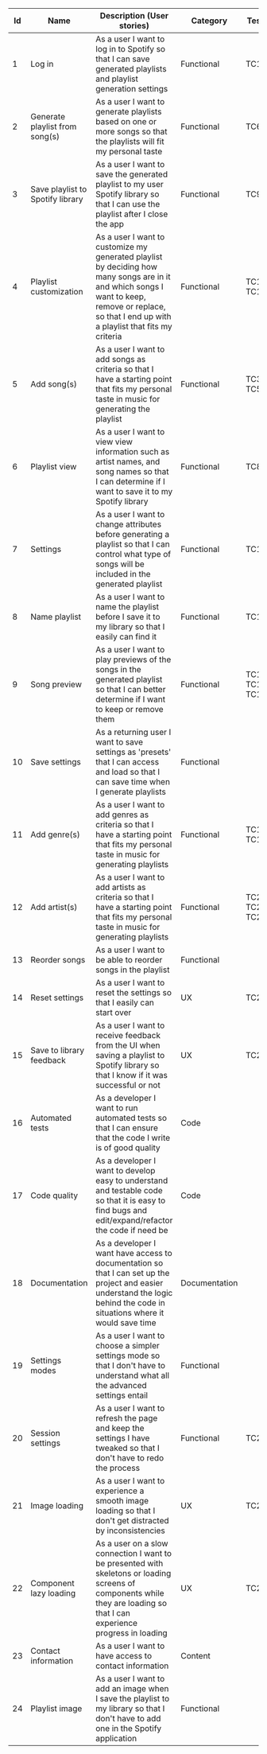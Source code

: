 | Id  | Name                             | Description (User stories)                                                                                                                                                                         | Category      | Test cases       | Dependencies | Priority | Status      |
| --- | -------------------------------- | -------------------------------------------------------------------------------------------------------------------------------------------------------------------------------------------------- | ------------- | ---------------- | ------------ | -------- | ----------- |
| 1   | Log in                           | As a user I want to log in to Spotify so that I can save generated playlists and playlist generation settings                                                                                      | Functional    | TC1, TC2         |              | 1        | Complete    |
| 2   | Generate playlist from song(s)   | As a user I want to generate playlists based on one or more songs so that the playlists will fit my personal taste                                                                                 | Functional    | TC6, TC7         | 5            | 1        | Complete    |
| 3   | Save playlist to Spotify library | As a user I want to save the generated playlist to my user Spotify library so that I can use the playlist after I close the app                                                                    | Functional    | TC9              | 1,2          | 1        | Complete    |
| 4   | Playlist customization           | As a user I want to customize my generated playlist by deciding how many songs are in it and which songs I want to keep, remove or replace, so that I end up with a playlist that fits my criteria | Functional    | TC10, TC11       | 2,5          | 1        | Complete    |
| 5   | Add song(s)                      | As a user I want to add songs as criteria so that I have a starting point that fits my personal taste in music for generating the playlist                                                         | Functional    | TC3, TC4, TC5    |              | 1        | Complete    |
| 6   | Playlist view                    | As a user I want to view view information such as artist names, and song names so that I can determine if I want to save it to my Spotify library                                                  | Functional    | TC8              | 2            | 1        | Complete    |
| 7   | Settings                         | As a user I want to change attributes before generating a playlist so that I can control what type of songs will be included in the generated playlist                                             | Functional    | TC13             |              | 2        | Complete    |
| 8   | Name playlist                    | As a user I want to name the playlist before I save it to my library so that I easily can find it                                                                                                  | Functional    | TC12             |              | 2        | Complete    |
| 9   | Song preview                     | As a user I want to play previews of the songs in the generated playlist so that I can better determine if I want to keep or remove them                                                           | Functional    | TC14, TC15, TC16 | 1,2<br>5     | 2        | Complete    |
| 10  | Save settings                    | As a returning user I want to save settings as 'presets' that I can access and load so that I can save time when I generate playlists                                                              | Functional    |                  |              | 5        | Incomplete  |
| 11  | Add genre(s)                     | As a user I want to add genres as criteria so that I have a starting point that fits my personal taste in music for generating playlists                                                           | Functional    | TC17, TC18,TC19  |              | 3        | Complete    |
| 12  | Add artist(s)                    | As a user I want to add artists as criteria so that I have a starting point that fits my personal taste in music for generating playlists                                                          | Functional    | TC20, TC21, TC22 |              | 4        | Complete    |
| 13  | Reorder songs                    | As a user I want to be able to reorder songs in the playlist                                                                                                                                       | Functional    |                  | 2            | 5        | Incomplete  |
| 14  | Reset settings                   | As a user I want to reset the settings so that I easily can start over                                                                                                                             | UX            | TC26             |              | 4        | Complete    |
| 15  | Save to library feedback         | As a user I want to receive feedback from the UI when saving a playlist to Spotify library so that I know if it was successful or not                                                              | UX            | TC23             | 3            | 4        | Complete    |
| 16  | Automated tests                  | As a developer I want to run automated tests so that I can ensure that the code I write is of good quality                                                                                         | Code          |                  |              | 2        | In progress |
| 17  | Code quality                     | As a developer I want to develop easy to understand and testable code so that it is easy to find bugs and edit/expand/refactor the code if need be                                                 | Code          |                  |              | 2        | In progress |
| 18  | Documentation                    | As a developer I want have access to documentation so that I can set up the project and easier understand the logic behind the code in situations where it would save time                         | Documentation |                  |              | 3        | Incomplete  |
| 19  | Settings modes                   | As a user I want to choose a simpler settings mode so that I don't have to understand what all the advanced settings entail                                                                        | Functional    |                  |              | 5        | Incomplete  |
| 20  | Session settings                 | As a user I want to refresh the page and keep the settings I have tweaked so that I don't have to redo the process                                                                                 | Functional    | TC27             | 7            | 4        | Complete    |
| 21  | Image loading                    | As a user I want to experience a smooth image loading so that I don't get distracted by inconsistencies                                                                                            | UX            | TC24             |              | 3        | Complete    |
| 22  | Component lazy loading           | As a user on a slow connection I want to be presented with skeletons or loading screens of components while they are loading so that I can experience progress in loading                          | UX            | TC25             |              | 4        | Complete    |
| 23  | Contact information              | As a user I want to have access to contact information                                                                                                                                             | Content       |                  |              | 3        | Complete    |
| 24  | Playlist image                   | As a user I want to add an image when I save the playlist to my library so that I don't have to add one in the Spotify application                                                                 | Functional    |                  | 3            | 5        | Incomplete  |
